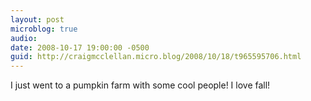 ```yaml
---
layout: post
microblog: true
audio: 
date: 2008-10-17 19:00:00 -0500
guid: http://craigmcclellan.micro.blog/2008/10/18/t965595706.html
---
```

I just went to a pumpkin farm with some cool people! I love fall!
